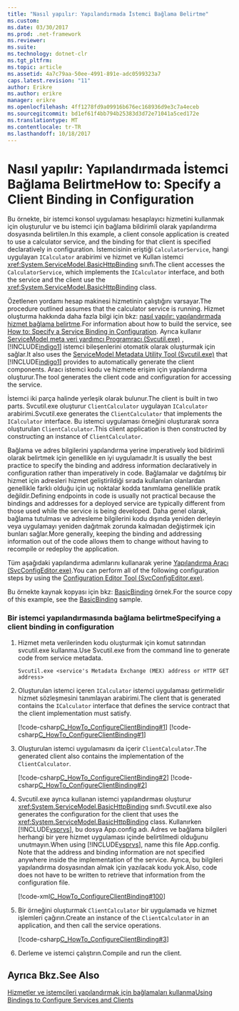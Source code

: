 ```yaml
---
title: "Nasıl yapılır: Yapılandırmada İstemci Bağlama Belirtme"
ms.custom: 
ms.date: 03/30/2017
ms.prod: .net-framework
ms.reviewer: 
ms.suite: 
ms.technology: dotnet-clr
ms.tgt_pltfrm: 
ms.topic: article
ms.assetid: 4a7c79aa-50ee-4991-891e-adc0599323a7
caps.latest.revision: "11"
author: Erikre
ms.author: erikre
manager: erikre
ms.openlocfilehash: 4ff1278fd9a09916b676ec168936d9e3c7a4eceb
ms.sourcegitcommit: bd1ef61f4bb794b25383d3d72e71041a5ced172e
ms.translationtype: MT
ms.contentlocale: tr-TR
ms.lasthandoff: 10/18/2017
---
```

# <a name="how-to-specify-a-client-binding-in-configuration"></a><span data-ttu-id="78cc8-102">Nasıl yapılır: Yapılandırmada İstemci Bağlama Belirtme</span><span class="sxs-lookup"><span data-stu-id="78cc8-102">How to: Specify a Client Binding in Configuration</span></span>
<span data-ttu-id="78cc8-103">Bu örnekte, bir istemci konsol uygulaması hesaplayıcı hizmetini kullanmak için oluşturulur ve bu istemci için bağlama bildirimli olarak yapılandırma dosyasında belirtilen.</span><span class="sxs-lookup"><span data-stu-id="78cc8-103">In this example, a client console application is created to use a calculator service, and the binding for that client is specified declaratively in configuration.</span></span> <span data-ttu-id="78cc8-104">İstemcisinin eriştiği `CalculatorService`, hangi uygulayan `ICalculator` arabirimi ve hizmet ve Kullan istemci <xref:System.ServiceModel.BasicHttpBinding> sınıfı.</span><span class="sxs-lookup"><span data-stu-id="78cc8-104">The client accesses the `CalculatorService`, which implements the `ICalculator` interface, and both the service and the client use the <xref:System.ServiceModel.BasicHttpBinding> class.</span></span>  
  
 <span data-ttu-id="78cc8-105">Özetlenen yordamı hesap makinesi hizmetinin çalıştığını varsayar.</span><span class="sxs-lookup"><span data-stu-id="78cc8-105">The procedure outlined assumes that the calculator service is running.</span></span> <span data-ttu-id="78cc8-106">Hizmet oluşturma hakkında daha fazla bilgi için bkz: [nasıl yapılır: yapılandırmada hizmet bağlama belirtme](../../../docs/framework/wcf/how-to-specify-a-service-binding-in-configuration.md).</span><span class="sxs-lookup"><span data-stu-id="78cc8-106">For information about how to build the service, see [How to: Specify a Service Binding in Configuration](../../../docs/framework/wcf/how-to-specify-a-service-binding-in-configuration.md).</span></span> <span data-ttu-id="78cc8-107">Ayrıca kullanır [ServiceModel meta veri yardımcı Programracı (Svcutil.exe)](../../../docs/framework/wcf/servicemodel-metadata-utility-tool-svcutil-exe.md) , [!INCLUDE[indigo1](../../../includes/indigo1-md.md)] istemci bileşenlerini otomatik olarak oluşturmak için sağlar.</span><span class="sxs-lookup"><span data-stu-id="78cc8-107">It also uses the [ServiceModel Metadata Utility Tool (Svcutil.exe)](../../../docs/framework/wcf/servicemodel-metadata-utility-tool-svcutil-exe.md) that [!INCLUDE[indigo1](../../../includes/indigo1-md.md)] provides to automatically generate the client components.</span></span> <span data-ttu-id="78cc8-108">Aracı istemci kodu ve hizmete erişim için yapılandırma oluşturur.</span><span class="sxs-lookup"><span data-stu-id="78cc8-108">The tool generates the client code and configuration for accessing the service.</span></span>  
  
 <span data-ttu-id="78cc8-109">İstemci iki parça halinde yerleşik olarak bulunur.</span><span class="sxs-lookup"><span data-stu-id="78cc8-109">The client is built in two parts.</span></span> <span data-ttu-id="78cc8-110">Svcutil.exe oluşturur `ClientCalculator` uygulayan `ICalculator` arabirimi.</span><span class="sxs-lookup"><span data-stu-id="78cc8-110">Svcutil.exe generates the `ClientCalculator` that implements the `ICalculator` interface.</span></span> <span data-ttu-id="78cc8-111">Bu istemci uygulaması örneğini oluşturarak sonra oluşturulan `ClientCalculator`.</span><span class="sxs-lookup"><span data-stu-id="78cc8-111">This client application is then constructed by constructing an instance of `ClientCalculator`.</span></span>  
  
 <span data-ttu-id="78cc8-112">Bağlama ve adres bilgilerini yapılandırma yerine imperatively kod bildirimli olarak belirtmek için genellikle en iyi uygulamadır.</span><span class="sxs-lookup"><span data-stu-id="78cc8-112">It is usually the best practice to specify the binding and address information declaratively in configuration rather than imperatively in code.</span></span> <span data-ttu-id="78cc8-113">Bağlamalar ve dağıtılmış bir hizmet için adresleri hizmet geliştirildiği sırada kullanılan olanlardan genellikle farklı olduğu için uç noktalar kodda tanımlama genellikle pratik değildir.</span><span class="sxs-lookup"><span data-stu-id="78cc8-113">Defining endpoints in code is usually not practical because the bindings and addresses for a deployed service are typically different from those used while the service is being developed.</span></span> <span data-ttu-id="78cc8-114">Daha genel olarak, bağlama tutulması ve adresleme bilgilerini kodu dışında yeniden derleyin veya uygulamayı yeniden dağıtmak zorunda kalmadan değiştirmek için bunları sağlar.</span><span class="sxs-lookup"><span data-stu-id="78cc8-114">More generally, keeping the binding and addressing information out of the code allows them to change without having to recompile or redeploy the application.</span></span>  
  
 <span data-ttu-id="78cc8-115">Tüm aşağıdaki yapılandırma adımlarını kullanarak yerine [Yapılandırma Aracı (SvcConfigEditor.exe)](../../../docs/framework/wcf/configuration-editor-tool-svcconfigeditor-exe.md).</span><span class="sxs-lookup"><span data-stu-id="78cc8-115">You can perform all of the following configuration steps by using the [Configuration Editor Tool (SvcConfigEditor.exe)](../../../docs/framework/wcf/configuration-editor-tool-svcconfigeditor-exe.md).</span></span>  
  
 <span data-ttu-id="78cc8-116">Bu örnekte kaynak kopyası için bkz: [BasicBinding](../../../docs/framework/wcf/samples/basicbinding.md) örnek.</span><span class="sxs-lookup"><span data-stu-id="78cc8-116">For the source copy of this example, see the [BasicBinding](../../../docs/framework/wcf/samples/basicbinding.md) sample.</span></span>  
  
### <a name="specifying-a-client-binding-in-configuration"></a><span data-ttu-id="78cc8-117">Bir istemci yapılandırmasında bağlama belirtme</span><span class="sxs-lookup"><span data-stu-id="78cc8-117">Specifying a client binding in configuration</span></span>  
  
1.  <span data-ttu-id="78cc8-118">Hizmet meta verilerinden kodu oluşturmak için komut satırından svcutil.exe kullanma.</span><span class="sxs-lookup"><span data-stu-id="78cc8-118">Use Svcutil.exe from the command line to generate code from service metadata.</span></span>  
  
    ```  
    Svcutil.exe <service's Metadata Exchange (MEX) address or HTTP GET address>   
    ```  
  
2.  <span data-ttu-id="78cc8-119">Oluşturulan istemci içeren `ICalculator` istemci uygulaması getirmelidir hizmet sözleşmesini tanımlayan arabirimi.</span><span class="sxs-lookup"><span data-stu-id="78cc8-119">The client that is generated contains the `ICalculator` interface that defines the service contract that the client implementation must satisfy.</span></span>  
  
     [!code-csharp[C_HowTo_ConfigureClientBinding#1](../../../samples/snippets/csharp/VS_Snippets_CFX/c_howto_configureclientbinding/cs/generatedclient.cs#1)]
     [!code-csharp[C_HowTo_ConfigureClientBinding#1](../../../samples/snippets/csharp/VS_Snippets_CFX/c_howto_configureclientbinding/cs/source.cs#1)]  
  
3.  <span data-ttu-id="78cc8-120">Oluşturulan istemci uygulamasını da içerir `ClientCalculator`.</span><span class="sxs-lookup"><span data-stu-id="78cc8-120">The generated client also contains the implementation of the `ClientCalculator`.</span></span>  
  
     [!code-csharp[C_HowTo_ConfigureClientBinding#2](../../../samples/snippets/csharp/VS_Snippets_CFX/c_howto_configureclientbinding/cs/generatedclient.cs#2)]
     [!code-csharp[C_HowTo_ConfigureClientBinding#2](../../../samples/snippets/csharp/VS_Snippets_CFX/c_howto_configureclientbinding/cs/source.cs#2)]  
  
4.  <span data-ttu-id="78cc8-121">Svcutil.exe ayrıca kullanan istemci yapılandırması oluşturur <xref:System.ServiceModel.BasicHttpBinding> sınıfı.</span><span class="sxs-lookup"><span data-stu-id="78cc8-121">Svcutil.exe also generates the configuration for the client that uses the <xref:System.ServiceModel.BasicHttpBinding> class.</span></span> <span data-ttu-id="78cc8-122">Kullanırken [!INCLUDE[vsprvs](../../../includes/vsprvs-md.md)], bu dosya App.config adı. Adres ve bağlama bilgileri herhangi bir yere hizmet uygulaması içinde belirtilmedi olduğunu unutmayın.</span><span class="sxs-lookup"><span data-stu-id="78cc8-122">When using [!INCLUDE[vsprvs](../../../includes/vsprvs-md.md)], name this file App.config. Note that the address and binding information are not specified anywhere inside the implementation of the service.</span></span> <span data-ttu-id="78cc8-123">Ayrıca, bu bilgileri yapılandırma dosyasından almak için yazılacak kodu yok.</span><span class="sxs-lookup"><span data-stu-id="78cc8-123">Also, code does not have to be written to retrieve that information from the configuration file.</span></span>  
  
     [!code-xml[C_HowTo_ConfigureClientBinding#100](../../../samples/snippets/csharp/VS_Snippets_CFX/c_howto_configureclientbinding/common/client.exe.config#100)]   
            
5.  <span data-ttu-id="78cc8-124">Bir örneğini oluşturmak `ClientCalculator` bir uygulamada ve hizmet işlemleri çağırın.</span><span class="sxs-lookup"><span data-stu-id="78cc8-124">Create an instance of the `ClientCalculator` in an application, and then call the service operations.</span></span>  
  
     [!code-csharp[C_HowTo_ConfigureClientBinding#3](../../../samples/snippets/csharp/VS_Snippets_CFX/c_howto_configureclientbinding/cs/client.cs#3)]  
  
6.  <span data-ttu-id="78cc8-125">Derleme ve istemci çalıştırın.</span><span class="sxs-lookup"><span data-stu-id="78cc8-125">Compile and run the client.</span></span>  
  
## <a name="see-also"></a><span data-ttu-id="78cc8-126">Ayrıca Bkz.</span><span class="sxs-lookup"><span data-stu-id="78cc8-126">See Also</span></span>  
 [<span data-ttu-id="78cc8-127">Hizmetler ve istemcileri yapılandırmak için bağlamaları kullanma</span><span class="sxs-lookup"><span data-stu-id="78cc8-127">Using Bindings to Configure Services and Clients</span></span>](../../../docs/framework/wcf/using-bindings-to-configure-services-and-clients.md)
